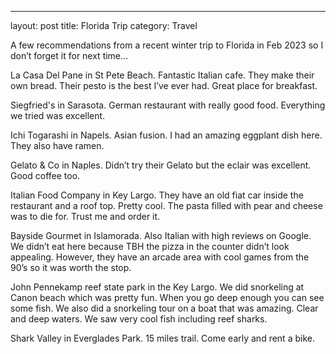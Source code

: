 ---
layout: post
title: Florida Trip
category: Travel

A few recommendations from a recent winter trip to Florida in Feb 2023 so I don’t forget it for next time…

La Casa Del Pane in St Pete Beach. Fantastic Italian cafe. They make their own bread. Their pesto is the best I’ve ever had. Great place for breakfast. 

Siegfried's in Sarasota. German restaurant with really good food. Everything we tried was excellent. 

Ichi Togarashi in Napels. Asian fusion. I had an amazing eggplant dish here. They also have ramen. 

Gelato & Co in Naples. Didn’t try their Gelato but the eclair was excellent. Good coffee too. 

Italian Food Company in Key Largo. They have an old fiat car inside the restaurant and a roof top. Pretty cool. The pasta filled with pear and cheese was to die for. Trust me and order it. 

Bayside Gourmet in Islamorada. Also Italian with high reviews on Google. We didn’t eat here because TBH the pizza in the counter didn’t look appealing. However, they have an arcade area with cool games from the 90’s so it was worth the stop. 

John Pennekamp reef state park in the Key Largo. We did snorkeling at Canon beach which was pretty fun. When you go deep enough you can see some fish. We also did a snorkeling tour on a boat that was amazing. Clear and deep waters. We saw very cool fish including reef sharks. 

Shark Valley in Everglades Park. 15 miles trail. Come early and rent a bike.
